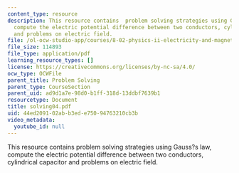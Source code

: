 ```yaml
---
content_type: resource
description: This resource contains  problem solving strategies using Gauss?s law,
  compute the electric potential difference between two conductors, cylindrical capacitor
  and problems on electric field.
file: /ol-ocw-studio-app/courses/8-02-physics-ii-electricity-and-magnetism-spring-2007/44ed209102abb3ede75094763210cb3b_solving04.pdf
file_size: 114893
file_type: application/pdf
learning_resource_types: []
license: https://creativecommons.org/licenses/by-nc-sa/4.0/
ocw_type: OCWFile
parent_title: Problem Solving
parent_type: CourseSection
parent_uid: ad9d1a7e-98d0-b1ff-318d-13ddbf7639b1
resourcetype: Document
title: solving04.pdf
uid: 44ed2091-02ab-b3ed-e750-94763210cb3b
video_metadata:
  youtube_id: null
---
```

This resource contains  problem solving strategies using Gauss?s law, compute the electric potential difference between two conductors, cylindrical capacitor and problems on electric field.